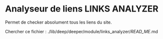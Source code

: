 # Analyseur de liens LINKS ANALYZER

Permet de checker absolument tous les liens du site.

Chercher ce fichier : ./lib/deep/deeper/module/links_analyzer/_READ_ME_.md
